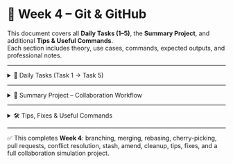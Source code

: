 # 📘 Week 4 – Git & GitHub

This document covers all **Daily Tasks (1–5)**, the **Summary Project**, and additional **Tips & Useful Commands**.  
Each section includes theory, use cases, commands, expected outputs, and professional notes.

---

<details>
<summary>📝 Daily Tasks (Task 1 → Task 5)</summary>

## Task 1 – Branching & Switching

### 📖 Theory
- Git allows working with **branches** to manage features in parallel.  
- `main` is the primary branch.  
- Each new feature should be developed in its own branch.

### 🛠️ Use Case
- Developing a new feature without breaking the stable code.  
- Testing experiments safely.

### 💻 Commands
```bash
# Create a new branch and switch to it
git switch -c feature-a

# Switch back to main
git switch main

# List all branches (local + remote)
git branch -a
```

### ✅ Expected Output
```
* feature-a
  main
  remotes/origin/main
```

---

## Task 2 – Merge & Conflict Resolution

### 📖 Theory
- **Merge** combines changes from one branch into another.  
- If both branches modify the same lines → a **conflict** occurs.

### 🛠️ Use Case
- Integrating a feature branch into `main`.  
- Team collaboration when multiple developers touch the same files.

### 💻 Commands
```bash
# Merge feature-a into main
git switch main
git merge feature-a
```

### ⚠️ Conflict Example
```
<<<<<<< HEAD
version: base
=======
version: A
>>>>>>> feature-a
```

### ✅ Resolution
Keep a clean final version, e.g.:
```
version: A2 + B2 merged
```

Then:
```bash
git add shared.txt
git commit -m "merge: resolve conflict in shared.txt"
```

---

## Task 3 – Rebase & Cherry-pick

### 📖 Theory
- **Rebase** reapplies commits on top of another branch, creating a linear history.  
- **Cherry-pick** applies a single commit from one branch to another.

### 🛠️ Use Case
- Keeping history clean.  
- Copying only specific changes without merging an entire branch.

### 💻 Commands
```bash
# Rebase feature-a onto main
git switch feature-a
git rebase main

# Cherry-pick a specific commit into main
git switch main
git cherry-pick <commit-hash>
```

### ⚠️ Note
Conflicts can also happen during rebase or cherry-pick.  
Resolve them the same way as in merge.

---

## Task 4 – Pull Requests & Review

### 📖 Theory
- A Pull Request (PR) lets you propose merging changes into another branch.  
- PRs enable **code review** and **collaboration** in GitHub/GitLab/Bitbucket.

### 🛠️ Use Case
- Professional team workflows.  
- Ensuring code quality before merging to `main`.

### 💻 Workflow
1. Push feature branches to GitHub:  
   ```bash
   git push -u origin feature-a
   git push -u origin feature-b
   ```

2. Open a PR:  
   - **base** = `main`  
   - **compare** = `feature-a`  

3. If conflict → click **Resolve conflicts**, edit the file, remove `<<<<<<<`, `=======`, `>>>>>>>`, and leave clean content.  

4. **Mark as resolved → Commit merge → Merge pull request → Confirm merge**.

---

## Task 5 – Stash, Amend & Cleanup

### 📖 Theory
- **Stash** temporarily stores uncommitted changes.  
- **Amend** modifies the last commit (message or content).  
- **Cleanup** removes old branches after merging.

### 🛠️ Use Case
- Stash: switch branches quickly without committing unfinished work.  
- Amend: fix the last commit without polluting history.  
- Cleanup: keep repository clean after merges.

### 💻 Commands
```bash
# Stash workflow
git stash
git stash list
git stash pop

# Amend last commit
git commit --amend -m "fix: updated notes with amend test"

# Cleanup old branches
git branch -d old-branch
git push origin --delete old-branch
```

</details>

---

<details>
<summary>🚀 Summary Project – Collaboration Workflow</summary>

## Step 1 – Repo Setup
```bash
cd /srv
mkdir week4-collaboration
cd week4-collaboration
git init
git remote add origin https://github.com/<user>/week4-collaboration.git
echo "# Week 4 Collaboration Project" > README.md
git add README.md
git commit -m "chore: init clean repo with README"
git branch -M main
git push -u origin main
```

---

## Step 2 – Dev Branches
```bash
# Developer 1 branch
git switch -c dev1
git push -u origin dev1

# Developer 2 branch
git switch main
git switch -c dev2
git push -u origin dev2
```

---

## Step 3 – Changes
Each developer adds their own line to `collaboration.md`.

```bash
# dev1
git switch dev1
echo "Change from dev1" >> collaboration.md
git add collaboration.md
git commit -m "feat(dev1): add change"
git push

# dev2
git switch dev2
echo "Change from dev2" >> collaboration.md
git add collaboration.md
git commit -m "feat(dev2): add change"
git push
```

---

## Step 4 – Pull Requests & Conflict Resolution
- Open PR: `dev1 → main`.  
- Open PR: `dev2 → main`.  
- GitHub detects conflict in `collaboration.md`:  

```
<<<<<<< dev1
Change from dev1
=======
Change from dev2
>>>>>>> main
```

### ✅ Resolution
Edit file → remove conflict markers → keep final content, e.g.:  
```
Change from dev1 + Change from dev2
```

Click: **Mark as resolved → Commit merge → Merge pull request**.

---

## Step 5 – Cleanup
- After merge → click **Delete branch** in GitHub.  
- Locally cleanup:  
```bash
git switch main
git pull origin main
git branch -d dev1
git branch -d dev2
git fetch --prune
```

</details>

---

<details>
<summary>🛠️ Tips, Fixes & Useful Commands</summary>

### Common Issues & Fixes

- **Case: branch tip is behind remote (non-fast-forward)**
```bash
git pull origin main --rebase
git push origin main
```

- **Case: unmerged files during rebase**
```bash
git add <file>
git rebase --continue
```

- **Case: cancel rebase in progress**
```bash
git rebase --abort
```

- **Case: cancel cherry-pick in progress**
```bash
git cherry-pick --abort
```

### Cleanup Commands
```bash
git branch -d old-branch         # delete local branch (if merged)
git branch -D force-branch       # force delete local branch
git push origin --delete branch  # delete remote branch
git fetch --prune                # clean up deleted remotes
```

### Useful Logging
```bash
git log --oneline --graph --decorate --all -n 10
```

### Stash & Amend Reminders
```bash
git stash
git stash pop
git commit --amend -m "new commit message"
```

</details>

---

✅ This completes **Week 4**: branching, merging, rebasing, cherry-picking, pull requests, conflict resolution, stash, amend, cleanup, tips, fixes, and a full collaboration simulation project.
